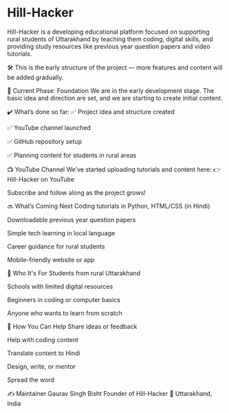 # Hill-Hacker
Hill-Hacker is a developing educational platform focused on supporting rural students of Uttarakhand by teaching them coding, digital skills, and providing study resources like previous year question papers and video tutorials.

🛠️ This is the early structure of the project — more features and content will be added gradually.

🌱 Current Phase: Foundation
We are in the early development stage. The basic idea and direction are set, and we are starting to create initial content.

✔️ What’s done so far:
✅ Project idea and structure created

✅ YouTube channel launched

✅ GitHub repository setup

✅ Planning content for students in rural areas

📺 YouTube Channel
We’ve started uploading tutorials and content here:
👉 Hill-Hacker on YouTube

Subscribe and follow along as the project grows!

🔜 What’s Coming Next
Coding tutorials in Python, HTML/CSS (in Hindi)

Downloadable previous year question papers

Simple tech learning in local language

Career guidance for rural students

Mobile-friendly website or app

📍 Who It's For
Students from rural Uttarakhand

Schools with limited digital resources

Beginners in coding or computer basics

Anyone who wants to learn from scratch

🤝 How You Can Help
Share ideas or feedback

Help with coding content

Translate content to Hindi

Design, write, or mentor

Spread the word

✍️ Maintainer
Gaurav Singh Bisht 
Founder of Hill-Hacker
📍 Uttarakhand, India
